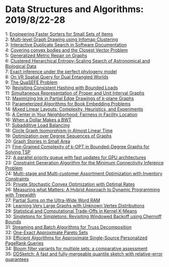 # Data Structures and Algorithms: 2019/8/22-28  
1: [Engineering Faster Sorters for Small Sets of Items](https://doi.org/10.48550/arXiv.1908.08111)  
2: [Multi-level Graph Drawing using Infomap Clustering](https://doi.org/10.48550/arXiv.1908.08151)  
3: [Interactive Duplicate Search in Software Documentation](https://doi.org/10.48550/arXiv.1908.08266)  
4: [Covering convex bodies and the Closest Vector Problem](https://doi.org/10.48550/arXiv.1908.08384)  
5: [Generalized Metric Repair on Graphs](https://doi.org/10.48550/arXiv.1908.08411)  
6: [Clustered Hierarchical Entropy-Scaling Search of Astronomical and  Biological Data](https://doi.org/10.48550/arXiv.1908.08551)  
7: [Exact inference under the perfect phylogeny model](https://doi.org/10.48550/arXiv.1908.08623)  
8: [On VR Spatial Query for Dual Entangled Worlds](https://doi.org/10.48550/arXiv.1908.08691)  
9: [The QuaSEFE Problem](https://doi.org/10.48550/arXiv.1908.08708)  
10: [Revisiting Consistent Hashing with Bounded Loads](https://doi.org/10.48550/arXiv.1908.08762)  
11: [Simultaneous Representation of Proper and Unit Interval Graphs](https://doi.org/10.48550/arXiv.1908.08882)  
12: [Maximizing Ink in Partial Edge Drawings of k-plane Graphs](https://doi.org/10.48550/arXiv.1908.08905)  
13: [Parameterized Algorithms for Book Embedding Problems](https://doi.org/10.48550/arXiv.1908.08911)  
14: [Mixed Linear Layouts: Complexity, Heuristics, and Experiments](https://doi.org/10.48550/arXiv.1908.08938)  
15: [A Center in Your Neighborhood: Fairness in Facility Location](https://doi.org/10.48550/arXiv.1908.09041)  
16: [When a Dollar Makes a BWT](https://doi.org/10.48550/arXiv.1908.09125)  
17: [Subadditive Load Balancing](https://doi.org/10.48550/arXiv.1908.09135)  
18: [Circle Graph Isomorphism in Almost Linear Time](https://doi.org/10.48550/arXiv.1908.09151)  
19: [Optimization over Degree Sequences of Graphs](https://doi.org/10.48550/arXiv.1908.09278)  
20: [Graph Stories in Small Area](https://doi.org/10.48550/arXiv.1908.09318)  
21: [Fine-Grained Complexity of k-OPT in Bounded-Degree Graphs for Solving  TSP](https://doi.org/10.48550/arXiv.1908.09325)  
22: [A parallel priority queue with fast updates for GPU architectures](https://doi.org/10.48550/arXiv.1908.09378)  
23: [Constraint Generation Algorithm for the Minimum Connectivity Inference  Problem](https://doi.org/10.48550/arXiv.1908.09586)  
24: [Multi-stage and Multi-customer Assortment Optimization with Inventory  Constraints](https://doi.org/10.48550/arXiv.1908.09808)  
25: [Private Stochastic Convex Optimization with Optimal Rates](https://doi.org/10.48550/arXiv.1908.09970)  
26: [Measuring what Matters: A Hybrid Approach to Dynamic Programming with  Treewidth](https://doi.org/10.48550/arXiv.1908.10132)  
27: [Partial Sums on the Ultra-Wide Word RAM](https://doi.org/10.48550/arXiv.1908.10159)  
28: [Learning Very Large Graphs with Unknown Vertex Distributions](https://doi.org/10.48550/arXiv.1908.10170)  
29: [Statistical and Computational Trade-Offs in Kernel K-Means](https://doi.org/10.48550/arXiv.1908.10284)  
30: [Singletons for Simpletons: Revisiting Windowed Backoff using Chernoff  Bounds](https://doi.org/10.48550/arXiv.1908.10388)  
31: [Streaming and Batch Algorithms for Truss Decomposition](https://doi.org/10.48550/arXiv.1908.10550)  
32: [One-Exact Approximate Pareto Sets](https://doi.org/10.48550/arXiv.1908.10561)  
33: [Efficient Algorithms for Approximate Single-Source Personalized PageRank  Queries](https://doi.org/10.48550/arXiv.1908.10583)  
34: [Bloom filter variants for multiple sets: a comparative assessment](https://doi.org/10.48550/arXiv.1908.10644)  
35: [DDSketch: A fast and fully-mergeable quantile sketch with relative-error  guarantees](https://doi.org/10.48550/arXiv.1908.10693)  